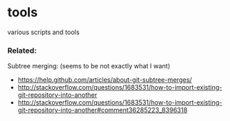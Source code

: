 # tools
various scripts and tools


### Related:

Subtree merging: (seems to be not exactly what I want)
- https://help.github.com/articles/about-git-subtree-merges/
- http://stackoverflow.com/questions/1683531/how-to-import-existing-git-repository-into-another
- http://stackoverflow.com/questions/1683531/how-to-import-existing-git-repository-into-another#comment36285223_8396318
